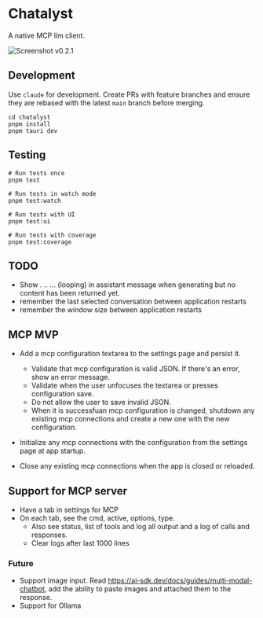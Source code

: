 # Chatalyst

A native MCP llm client.

![Screenshot v0.2.1](https://github.com/user-attachments/assets/7eec8c4a-150f-44dd-8d7a-99b06854ad17)

## Development

Use `claude` for development. Create PRs with feature branches and ensure they are rebased with the latest `main` branch before merging.

```
cd chatalyst
pnpm install
pnpm tauri dev
```

## Testing

```
# Run tests once
pnpm test

# Run tests in watch mode
pnpm test:watch

# Run tests with UI
pnpm test:ui

# Run tests with coverage
pnpm test:coverage
```

## TODO

- Show . .. ... (looping) in assistant message when generating but no content has been returned yet.
- remember the last selected conversation between application restarts
- remember the window size between application restarts

## MCP MVP
- Add a mcp configuration textarea to the settings page and persist it.
    - Validate that mcp configuration is valid JSON. If there's an error, show an error message.
    - Validate when the user unfocuses the textarea or presses configuration save.
    - Do not allow the user to save invalid JSON.
    - When it is successfuan mcp configuration is changed, shutdown any existing mcp connections and create a new one with the new configuration.

- Initialize any mcp connections with the configuration from the settings page at app startup.
- Close any existing mcp connections when the app is closed or reloaded.

## Support for MCP server
- Have a tab in settings for MCP
- On each tab, see the cmd, active, options, type.
  - Also see status, list of tools and log all output and a log of calls and responses.
  - Clear logs after last 1000 lines

### Future

- Support image input. Read https://ai-sdk.dev/docs/guides/multi-modal-chatbot, add the ability to paste images and attached them to the response.
- Support for Ollama



